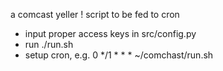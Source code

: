 a comcast yeller ! script to be fed to cron 


- input proper access keys in src/config.py
- run ./run.sh
- setup cron, e.g. 0 */1 * * * ~/comchast/run.sh
